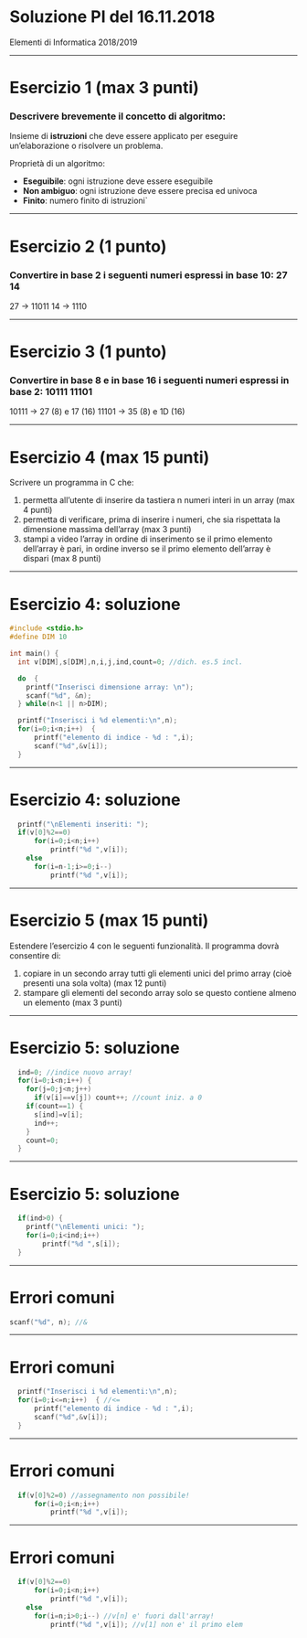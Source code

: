<!-- footer: M Fraschini 2018-2019 -->

<!-- page_number: true -->


# Soluzione PI del 16.11.2018

Elementi di Informatica 2018/2019

---

# Esercizio 1 (max 3 punti)

### Descrivere brevemente il concetto di algoritmo:

Insieme di **istruzioni** che deve essere applicato per eseguire un’elaborazione o risolvere un problema.

Proprietà di un algoritmo:

- **Eseguibile**: ogni istruzione deve essere eseguibile
- **Non ambiguo**: ogni istruzione deve essere precisa ed univoca
- **Finito**: numero finito di istruzioni`

---

# Esercizio 2 (1 punto)

### Convertire in base 2 i seguenti numeri espressi in base 10: 27 14

27 -> 11011
14 -> 1110

---

# Esercizio 3 (1 punto)

### Convertire in base 8 e in base 16 i seguenti numeri espressi in base 2: 10111 11101

10111 -> 27 (8) e 17 (16)
11101 -> 35 (8) e 1D (16)

---

# Esercizio 4 (max 15 punti)

Scrivere un programma in C che:
1. permetta all’utente di inserire da tastiera n numeri interi in un array (max 4 punti)
2. permetta di verificare, prima di inserire i numeri, che sia rispettata la dimensione massima dell’array (max 3 punti)
3. stampi a video l’array in ordine di inserimento se il primo elemento dell’array è pari, in ordine inverso se il primo elemento dell’array è dispari (max 8 punti)

---

# Esercizio 4: soluzione

```C
#include <stdio.h>
#define DIM 10

int main() {
  int v[DIM],s[DIM],n,i,j,ind,count=0; //dich. es.5 incl.

  do  {
    printf("Inserisci dimensione array: \n");
    scanf("%d", &n);
  } while(n<1 || n>DIM);

  printf("Inserisci i %d elementi:\n",n);
  for(i=0;i<n;i++)  {
      printf("elemento di indice - %d : ",i);
      scanf("%d",&v[i]);
  }
```

---

# Esercizio 4: soluzione

```C
  printf("\nElementi inseriti: ");
  if(v[0]%2==0)
      for(i=0;i<n;i++)
          printf("%d ",v[i]);
    else
      for(i=n-1;i>=0;i--)
          printf("%d ",v[i]);
```

---

# Esercizio 5 (max 15 punti)
Estendere l’esercizio 4 con le seguenti funzionalità. 
Il programma dovrà consentire di:
1. copiare in un secondo array tutti gli elementi unici del primo array (cioè presenti una sola volta)  (max 12 punti)
2. stampare gli elementi del secondo array solo se questo contiene almeno un elemento (max 3 punti)

---

# Esercizio 5: soluzione

```C
  ind=0; //indice nuovo array!
  for(i=0;i<n;i++) {
    for(j=0;j<n;j++)
      if(v[i]==v[j]) count++; //count iniz. a 0
    if(count==1) {
      s[ind]=v[i];
      ind++;
    }
    count=0;
  }
```

---

# Esercizio 5: soluzione

```C
  if(ind>0) {
    printf("\nElementi unici: ");
    for(i=0;i<ind;i++)
        printf("%d ",s[i]);
  }
```
---

# Errori comuni

```C
scanf("%d", n); //&
```

---

# Errori comuni

```C
  printf("Inserisci i %d elementi:\n",n);
  for(i=0;i<=n;i++)  { //<=
      printf("elemento di indice - %d : ",i);
      scanf("%d",&v[i]);
  }
```

---

# Errori comuni

```C
  if(v[0]%2=0) //assegnamento non possibile!
      for(i=0;i<n;i++)
          printf("%d ",v[i]);
```

---

# Errori comuni

```C
  if(v[0]%2==0)
      for(i=0;i<n;i++)
          printf("%d ",v[i]);
    else
      for(i=n;i>0;i--) //v[n] e' fuori dall'array!
          printf("%d ",v[i]); //v[1] non e' il primo elem
```
